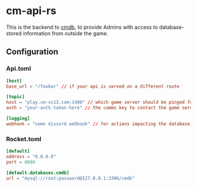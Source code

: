 # cm-api-rs

This is the backend to [cmdb](https://github.com/cmss13-devs/cmdb), to provide Admins with access to database-stored information from outside the game.

## Configuration

### Api.toml

```toml
[host]
base_url = "/foobar" // if your api is served on a different route

[topic]
host = "play.cm-ss13.com:1400" // which game server should be pinged for status updates
auth = "your-auth-token-here" // the comms key to contact the game server

[logging]
webhook = "some discord webhook" // for actions impacting the database, a discord webhook
```

### Rocket.toml

```toml
[default]
address = "0.0.0.0"
port = 8080

[default.databases.cmdb]
url = "mysql://root:password@127.0.0.1:3306/cmdb"
```
